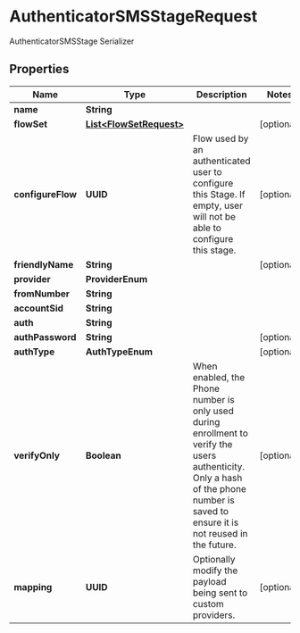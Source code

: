 

# AuthenticatorSMSStageRequest

AuthenticatorSMSStage Serializer

## Properties

| Name | Type | Description | Notes |
|------------ | ------------- | ------------- | -------------|
|**name** | **String** |  |  |
|**flowSet** | [**List&lt;FlowSetRequest&gt;**](FlowSetRequest.md) |  |  [optional] |
|**configureFlow** | **UUID** | Flow used by an authenticated user to configure this Stage. If empty, user will not be able to configure this stage. |  [optional] |
|**friendlyName** | **String** |  |  [optional] |
|**provider** | **ProviderEnum** |  |  |
|**fromNumber** | **String** |  |  |
|**accountSid** | **String** |  |  |
|**auth** | **String** |  |  |
|**authPassword** | **String** |  |  [optional] |
|**authType** | **AuthTypeEnum** |  |  [optional] |
|**verifyOnly** | **Boolean** | When enabled, the Phone number is only used during enrollment to verify the users authenticity. Only a hash of the phone number is saved to ensure it is not reused in the future. |  [optional] |
|**mapping** | **UUID** | Optionally modify the payload being sent to custom providers. |  [optional] |



